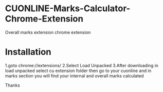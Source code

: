 # CUONLINE-Marks-Calculator-Chrome-Extension
Overall marks extension chrome extension

# Installation 

1.goto chrome://extensions/
2.Select Load Unpacked
3.After downloading in load unpacked select cu extension folder 
then go to your cuonline and in marks section you will find your internal and overall marks calculated


Thanks

